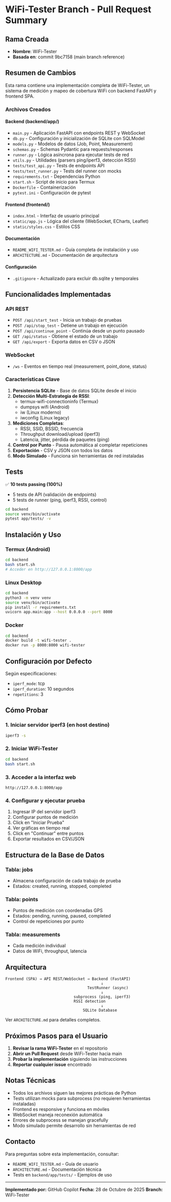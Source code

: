 # WiFi-Tester Branch - Pull Request Summary

## Rama Creada
- **Nombre**: WiFi-Tester
- **Basada en**: commit 9bc7158 (main branch reference)

## Resumen de Cambios

Esta rama contiene una implementación completa de WiFi-Tester, un sistema de medición y mapeo de cobertura WiFi con backend FastAPI y frontend SPA.

### Archivos Creados

#### Backend (backend/app/)
- `main.py` - Aplicación FastAPI con endpoints REST y WebSocket
- `db.py` - Configuración y inicialización de SQLite con SQLModel
- `models.py` - Modelos de datos (Job, Point, Measurement)
- `schemas.py` - Schemas Pydantic para requests/responses
- `runner.py` - Lógica asíncrona para ejecutar tests de red
- `utils.py` - Utilidades (parsers ping/iperf3, detección RSSI)
- `tests/test_api.py` - Tests de endpoints API
- `tests/test_runner.py` - Tests del runner con mocks
- `requirements.txt` - Dependencias Python
- `start.sh` - Script de inicio para Termux
- `Dockerfile` - Containerización
- `pytest.ini` - Configuración de pytest

#### Frontend (frontend/)
- `index.html` - Interfaz de usuario principal
- `static/app.js` - Lógica del cliente (WebSocket, ECharts, Leaflet)
- `static/styles.css` - Estilos CSS

#### Documentación
- `README_WIFI_TESTER.md` - Guía completa de instalación y uso
- `ARCHITECTURE.md` - Documentación de arquitectura

#### Configuración
- `.gitignore` - Actualizado para excluir db.sqlite y temporales

## Funcionalidades Implementadas

### API REST
- `POST /api/start_test` - Inicia un trabajo de pruebas
- `POST /api/stop_test` - Detiene un trabajo en ejecución
- `POST /api/continue_point` - Continúa desde un punto pausado
- `GET /api/status` - Obtiene el estado de un trabajo
- `GET /api/export` - Exporta datos en CSV o JSON

### WebSocket
- `/ws` - Eventos en tiempo real (measurement, point_done, status)

### Características Clave
1. **Persistencia SQLite** - Base de datos SQLite desde el inicio
2. **Detección Multi-Estrategia de RSSI**:
   - termux-wifi-connectioninfo (Termux)
   - dumpsys wifi (Android)
   - iw (Linux moderno)
   - iwconfig (Linux legacy)
3. **Mediciones Completas**:
   - RSSI, SSID, BSSID, frecuencia
   - Throughput download/upload (iperf3)
   - Latencia, jitter, pérdida de paquetes (ping)
4. **Control por Punto** - Pausa automática al completar repeticiones
5. **Exportación** - CSV y JSON con todos los datos
6. **Modo Simulado** - Funciona sin herramientas de red instaladas

## Tests

✅ **10 tests passing (100%)**
- 5 tests de API (validación de endpoints)
- 5 tests de runner (ping, iperf3, RSSI, control)

```bash
cd backend
source venv/bin/activate
pytest app/tests/ -v
```

## Instalación y Uso

### Termux (Android)
```bash
cd backend
bash start.sh
# Acceder en http://127.0.0.1:8000/app
```

### Linux Desktop
```bash
cd backend
python3 -m venv venv
source venv/bin/activate
pip install -r requirements.txt
uvicorn app.main:app --host 0.0.0.0 --port 8000
```

### Docker
```bash
cd backend
docker build -t wifi-tester .
docker run -p 8000:8000 wifi-tester
```

## Configuración por Defecto

Según especificaciones:
- `iperf_mode`: tcp
- `iperf_duration`: 10 segundos
- `repetitions`: 3

## Cómo Probar

### 1. Iniciar servidor iperf3 (en host destino)
```bash
iperf3 -s
```

### 2. Iniciar WiFi-Tester
```bash
cd backend
bash start.sh
```

### 3. Acceder a la interfaz web
```
http://127.0.0.1:8000/app
```

### 4. Configurar y ejecutar prueba
1. Ingresar IP del servidor iperf3
2. Configurar puntos de medición
3. Click en "Iniciar Prueba"
4. Ver gráficas en tiempo real
5. Click en "Continuar" entre puntos
6. Exportar resultados en CSV/JSON

## Estructura de la Base de Datos

### Tabla: jobs
- Almacena configuración de cada trabajo de prueba
- Estados: created, running, stopped, completed

### Tabla: points
- Puntos de medición con coordenadas GPS
- Estados: pending, running, paused, completed
- Control de repeticiones por punto

### Tabla: measurements
- Cada medición individual
- Datos de WiFi, throughput, latencia

## Arquitectura

```
Frontend (SPA) → API REST/WebSocket → Backend (FastAPI)
                                          ↓
                                    TestRunner (async)
                                          ↓
                              subprocess (ping, iperf3)
                              RSSI detection
                                          ↓
                                  SQLite Database
```

Ver `ARCHITECTURE.md` para detalles completos.

## Próximos Pasos para el Usuario

1. **Revisar la rama WiFi-Tester** en el repositorio
2. **Abrir un Pull Request** desde WiFi-Tester hacia main
3. **Probar la implementación** siguiendo las instrucciones
4. **Reportar cualquier issue** encontrado

## Notas Técnicas

- Todos los archivos siguen las mejores prácticas de Python
- Tests utilizan mocks para subprocess (no requieren herramientas instaladas)
- Frontend es responsive y funciona en móviles
- WebSocket maneja reconexión automática
- Errores de subprocess se manejan gracefully
- Modo simulado permite desarrollo sin herramientas de red

## Contacto

Para preguntas sobre esta implementación, consultar:
- `README_WIFI_TESTER.md` - Guía de usuario
- `ARCHITECTURE.md` - Documentación técnica
- Tests en `backend/app/tests/` - Ejemplos de uso

---

**Implementado por:** GitHub Copilot
**Fecha:** 28 de Octubre de 2025
**Branch:** WiFi-Tester
